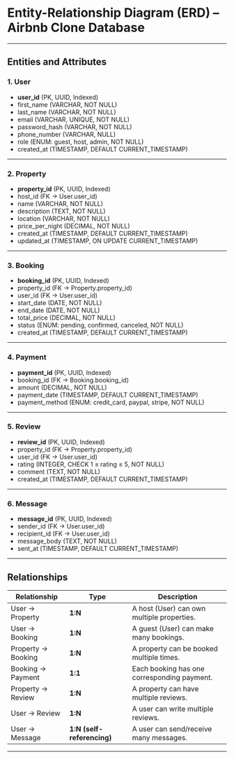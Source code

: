 # **Entity-Relationship Diagram (ERD) – Airbnb Clone Database**
---

## **Entities and Attributes**

### **1. User**

* **user_id** (PK, UUID, Indexed)
* first_name (VARCHAR, NOT NULL)
* last_name (VARCHAR, NOT NULL)
* email (VARCHAR, UNIQUE, NOT NULL)
* password_hash (VARCHAR, NOT NULL)
* phone_number (VARCHAR, NULL)
* role (ENUM: guest, host, admin, NOT NULL)
* created_at (TIMESTAMP, DEFAULT CURRENT_TIMESTAMP)

---

### **2. Property**

* **property_id** (PK, UUID, Indexed)
* host_id (FK → User.user_id)
* name (VARCHAR, NOT NULL)
* description (TEXT, NOT NULL)
* location (VARCHAR, NOT NULL)
* price_per_night (DECIMAL, NOT NULL)
* created_at (TIMESTAMP, DEFAULT CURRENT_TIMESTAMP)
* updated_at (TIMESTAMP, ON UPDATE CURRENT_TIMESTAMP)

---

### **3. Booking**

* **booking_id** (PK, UUID, Indexed)
* property_id (FK → Property.property_id)
* user_id (FK → User.user_id)
* start_date (DATE, NOT NULL)
* end_date (DATE, NOT NULL)
* total_price (DECIMAL, NOT NULL)
* status (ENUM: pending, confirmed, canceled, NOT NULL)
* created_at (TIMESTAMP, DEFAULT CURRENT_TIMESTAMP)

---

### **4. Payment**

* **payment_id** (PK, UUID, Indexed)
* booking_id (FK → Booking.booking_id)
* amount (DECIMAL, NOT NULL)
* payment_date (TIMESTAMP, DEFAULT CURRENT_TIMESTAMP)
* payment_method (ENUM: credit_card, paypal, stripe, NOT NULL)

---

### **5. Review**

* **review_id** (PK, UUID, Indexed)
* property_id (FK → Property.property_id)
* user_id (FK → User.user_id)
* rating (INTEGER, CHECK 1 ≤ rating ≤ 5, NOT NULL)
* comment (TEXT, NOT NULL)
* created_at (TIMESTAMP, DEFAULT CURRENT_TIMESTAMP)

---

### **6. Message**

* **message_id** (PK, UUID, Indexed)
* sender_id (FK → User.user_id)
* recipient_id (FK → User.user_id)
* message_body (TEXT, NOT NULL)
* sent_at (TIMESTAMP, DEFAULT CURRENT_TIMESTAMP)

---

## **Relationships**

| Relationship       | Type                       | Description                                 |
| ------------------ | -------------------------- | ------------------------------------------- |
| User → Property    | **1:N**                    | A host (User) can own multiple properties.  |
| User → Booking     | **1:N**                    | A guest (User) can make many bookings.      |
| Property → Booking | **1:N**                    | A property can be booked multiple times.    |
| Booking → Payment  | **1:1**                    | Each booking has one corresponding payment. |
| Property → Review  | **1:N**                    | A property can have multiple reviews.       |
| User → Review      | **1:N**                    | A user can write multiple reviews.          |
| User → Message     | **1:N (self-referencing)** | A user can send/receive many messages.      |

---
